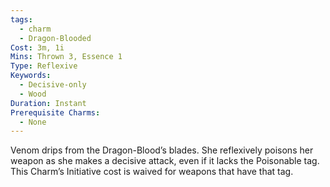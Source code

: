 ```yaml
---
tags:
  - charm
  - Dragon-Blooded
Cost: 3m, 1i
Mins: Thrown 3, Essence 1
Type: Reflexive
Keywords:
  - Decisive-only
  - Wood
Duration: Instant
Prerequisite Charms:
  - None
---
```

Venom drips from the Dragon-Blood’s blades. She reflexively poisons her weapon as she makes a decisive attack, even if it lacks the Poisonable tag. This Charm’s Initiative cost is waived for weapons that have that tag.